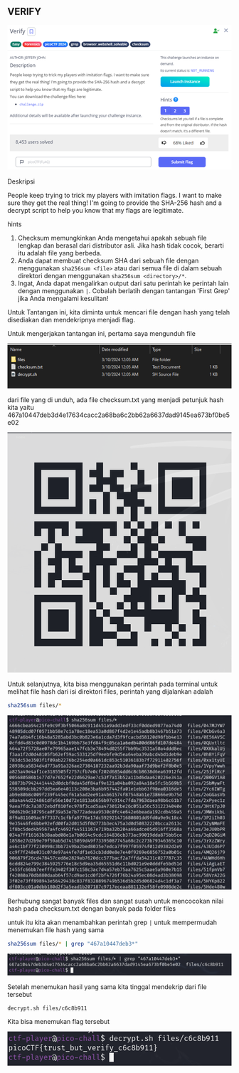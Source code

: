 ## VERIFY

![Verify](../../AssetImage/Picture1.png)

Deskripsi

People keep trying to trick my players with imitation flags. I want to make sure they get the real thing! I'm going to provide the SHA-256 hash and a decrypt script to help you know that my flags are legitimate.

hints
1.	Checksum memungkinkan Anda mengetahui apakah sebuah file lengkap dan berasal dari distributor asli. Jika hash tidak cocok, berarti itu adalah file yang berbeda.
2.	Anda dapat membuat checksum SHA dari sebuah file dengan menggunakan `sha256sum <file>` atau dari semua file di dalam sebuah direktori dengan menggunakan `sha256sum <directory>/*`.
3.	Ingat, Anda dapat mengalirkan output dari satu perintah ke perintah lain dengan menggunakan `|`. Cobalah berlatih dengan tantangan 'First Grep' jika Anda mengalami kesulitan!

Untuk Tantangan ini, kita diminta untuk mencari file dengan hash yang telah disediakan dan mendekripnya menjadi flag.


Untuk mengerjakan tantangan ini, pertama saya mengunduh file 

![Verify](../../AssetImage/Picture2.png)

dari file yang di unduh, ada file checksum.txt yang menjadi petunjuk hash kita yaitu 467a10447deb3d4e17634cacc2a68ba6c2bb62a6637dad9145ea673bf0be5e02

![Verify](../../AssetImage/image.png)

Untuk selanjutnya, kita bisa menggunakan perintah pada terminal untuk melihat file hash dari isi direktori files, perintah yang dijalankan adalah
```sh
sha256sum files/*
```

![Verify](../../AssetImage/Picture3.png)

Berhubung sangat banyak files dan sangat susah untuk mencocokan nilai hash pada checksum.txt dengan banyak pada folder files

untuk itu kita akan menambahkan perintah grep `|` untuk mempermudah menemukan file hash yang sama

```sh
sha256sum files/* | grep "467a10447deb3*"
```

![Verify](../../AssetImage/Picture4.png)

Setelah menemukan hasil yang sama kita tinggal mendekrip dari file tersebut 

```sh
decrypt.sh files/c6c8b911
```
Kita bisa menemukan flag tersebut

![Verify](../../AssetImage/Picture5.png)
